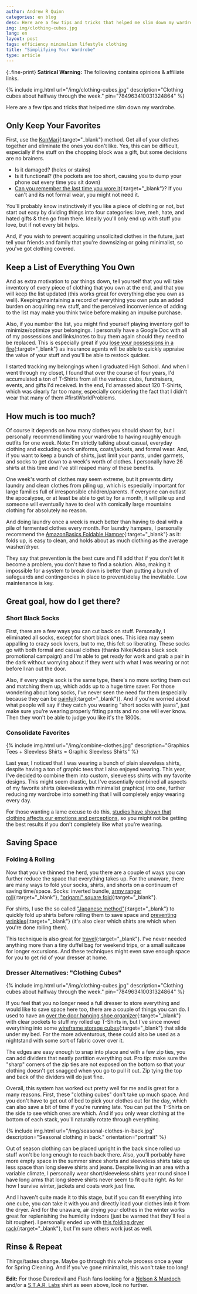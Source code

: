 ```yaml
---
author: Andrew R Quinn
categories: en blog
desc: Here are a few tips and tricks that helped me slim down my wardrobe.
img: img/clothing-cubes.jpg
lang: en
layout: post
tags: efficiency minimalism lifestyle clothing
title: "Simplifying Your Wardrobe"
type: article
---
```


{:.fine-print}
**Satirical Warning:** The following contains opinions &amp; affiliate links.

{% include img.html url="/img/clothing-cubes.jpg" description="Clothing cubes about halfway through the week." pin="784963410031324864" %}

Here are a few tips and tricks that helped me slim down my wardrobe.

## Only Keep Your Favorites

First, use the [KonMari](https://konmari.com/pages/who-we-are){:target="\_blank"} method. Get all of your clothes together and eliminate the ones you don't like. Yes, this can be difficult, especially if the stuff on the chopping block was a gift, but some decisions are no brainers.

- Is it damaged? (holes or stains)
- Is it functional? (the pockets are too short, causing you to dump your phone out every time you sit down)
- [Can you remember the last time you wore it](https://lifehacker.com/weed-out-the-clothes-you-dont-wear-with-a-simple-hanger-5502694){:target="\_blank"}? If you can't and its not formal wear, you might not need it.

You'll probably know instinctively if you like a piece of clothing or not, but start out easy by dividing things into four categories: love, meh, hate, and hated gifts & then go from there. Ideally you'll only end up with stuff you love, but if not every bit helps.

And, if you wish to prevent acquiring unsolicited clothes in the future, just tell your friends and family that you're downsizing or going minimalist, so you've got clothing covered.

## Keep a List of Everything You Own

And as extra motivation to par things down, tell yourself that you will take inventory of every piece of clothing that you own at the end, and that you will keep the list updated (this works great for everything else you own as well). Keeping/maintaining a record of everything you own puts an added burden on acquiring new stuff, and the perceived inconvenience of adding to the list may make you think twice before making an impulse purchase.

Also, if you number the list, you might find yourself playing inventory golf to minimize/optimize your belongings. I personally have a Google Doc with all of my possessions and links/notes to buy them again should they need to be replaced. This is especially great if you [lose your possessions in a fire](https://twocents.lifehacker.com/how-to-document-your-personal-possessions-in-case-of-em-1830995883){:target="\_blank"} as insurance agents will be able to quickly appraise the value of your stuff and you'll be able to restock quicker.

I started tracking my belongings when I graduated High School. And when I went through my closet, I found that over the course of four years, I'd accumulated a ton of T-Shirts from all the various: clubs, fundraisers, events, and gifts I'd received. In the end, I'd amassed about 120 T-Shirts, which was clearly far too many, especially considering the fact that I didn't wear that many of them #firstWorldProblems.

## How much is too much?

Of course it depends on how many clothes you should shoot for, but I personally recommend limiting your wardrobe to having roughly enough outfits for one week. Note: I'm strictly talking about casual, everyday clothing and excluding work uniforms, coats/jackets, and formal wear. And, if you want to keep a bunch of shirts, just limit your pants, under garmets, and socks to get down to a week's worth of clothes. I personally have 26 shirts at this time and I've still reaped many of these benefits.

One week's worth of clothes may seem extreme, but it prevents dirty laundry and clean clothes from piling up, which is especially important for large families full of irresponsible children/parents. If everyone can outlast the apocalypse, or at least be able to get by for a month, it will pile up and someone will eventually have to deal with comically large mountains clothing for absolutely no reason.

And doing laundry once a week is much better than having to deal with a pile of fermented clothes every month. For laundry hampers, I personally recommend the [AmazonBasics Foldable Hamper](https://smile.amazon.com/gp/product/B01IG6C0D4/ref=as_li_tl?ie=UTF8&tag=minifyre-20&camp=1789&creative=9325&linkCode=as2&creativeASIN=B01IG6C0D4&linkId=9181b26f475e7dd0c87aa3525438ca1c){:target="\_blank"} as it: folds up, is easy to clean, and holds about as much clothing as the average washer/dryer.

They say that prevention is the best cure and I'll add that if you don't let it become a problem, you don't have to find a solution. Also, making it impossible for a system to break down is better than putting a bunch of safeguards and contingencies in place to prevent/delay the inevitable. Low maintenance is key.

## Great goal, how do I get there?

### Short Black Socks

First, there are a few ways you can cut back on stuff. Personally, I eliminated all socks, except for short black ones. This idea may seem appalling to crazy sock lovers, but to me, this felt so liberating. These socks go with both formal and casual clothes (thanks Nike/Adidas black sock promotional campaign) and I'm able to get ready for work and grab a pair in the dark without worrying about if they went with what I was wearing or not before I ran out the door.

Also, if every single sock is the same type, there's no more sorting them out and matching them up, which adds up to a huge time saver. For those wondering about long socks, I've never seen the need for them (especially because they can be [painful](https://www.reddit.com/r/explainlikeimfive/comments/66f0p2/eli5why_do_your_leg_hairs_hurt_after_wearing/){:target="\_blank"}). And if you're worried about what people will say if they catch you wearing "short socks with jeans", just make sure you're wearing properly fitting pants and no one will ever know. Then they won't be able to judge you like it's the 1800s.

### Consolidate Favorites

{% include img.html url="/img/combine-clothes.jpg" description="Graphics Tees + Sleevless Shirts = Graphic Sleevless Shirts" %}

Last year, I noticed that I was wearing a bunch of plain sleeveless shirts, despite having a ton of graphic tees that I also enjoyed wearing. This year, I've decided to combine them into custom, sleeveless shirts with my favorite designs. This might seem drastic, but I've essentially combined all aspects of my favorite shirts (sleeveless with minimalist graphics) into one, further reducing my wardrobe into something that I will completely enjoy wearing every day.

For those wanting a lame excuse to do this, [studies have shown that clothing affects our emotions and perceptions](https://www.scientificamerican.com/article/dress-for-success-how-clothes-influence-our-performance/), so you might not be getting the best results if you don't completely like what you're wearing.

## Saving Space

### Folding & Rolling

Now that you've thinned the herd, you there are a couple of ways you can further reduce the space that everything takes up. For the unaware, there are many ways to fold your socks, shirts, and shorts on a continuum of saving time/space. Socks: inverted bundle, [army ranger roll](https://lifehacker.com/save-packing-space-by-folding-your-socks-like-an-army-r-1602028370){:target="\_blank"}, ["origami" square fold](https://lifehacker.com/fold-socks-instead-of-rolling-them-for-better-organizat-1774473784){:target="\_blank"}.

For shirts, I use the so called ["Japanese method"](https://www.youtube.com/watch?v=b5AWQ5aBjgE){:target="\_blank"} to quickly fold up shirts before rolling them to save space and [preventing wrinkles](https://lifehacker.com/rolling-clothes-prevents-wrinkles-and-saves-packing-spa-5533463){:target="\_blank"} (it's also clear which shirts are which when you're done rolling them).

This technique is also great for [travel](https://lifehacker.com/pack-your-suitcase-as-efficiently-as-a-flight-attendant-5788501){:target="\_blank"}. I've never needed anything more than a tiny duffel bag for weekend trips, or a small suitcase for longer excursions. And these techniques might even save enough space for you to get rid of your dresser at home.

### Dresser Alternatives: "Clothing Cubes"

{% include img.html url="/img/clothing-cubes.jpg" description="Clothing cubes about halfway through the week." pin="784963410031324864" %}

If you feel that you no longer need a full dresser to store everything and would like to save space here too, there are a couple of things you can do. I used to have an [over the door hanging shoe organizer](https://smile.amazon.com/gp/product/B07CG2R9ST/ref=as_li_tl?ie=UTF8&tag=minifyre-20&camp=1789&creative=9325&linkCode=as2&creativeASIN=B07CG2R9ST&linkId=dd36c783d2e23c77d87c8540b54efe84&pldnSite=1){:target="\_blank"} with clear pockets to stuff my rolled up T-Shirts in, but I've since moved everything into some [wireframe storage cubes](https://smile.amazon.com/gp/product/B007ELAS9G/ref=as_li_tl?ie=UTF8&camp=1789&creative=9325&creativeASIN=B007ELAS9G&linkCode=as2&tag=minifyre-20&linkId=a5c5ebc116bb56bec4f3fe4e89473463){:target="\_blank"} that slide under my bed. For the more adventurous, these could also be used as a nightstand with some sort of fabric cover over it.

The edges are easy enough to snap into place and with a few zip ties, you can add dividers that neatly partition everything out. Pro tip: make sure the "sharp" corners of the zip ties are not exposed on the bottom so that your clothing doesn't get snagged when you go to pull it out. Zip tying the top and back of the dividers will do just fine.

Overall, this system has worked out pretty well for me and is great for a many reasons. First, these "clothing cubes" don't take up much space. And you don't have to get out of bed to pick your clothes out for the day, which can also save a bit of time if you're running late. You can put the T-Shirts on the side to see which ones are which. And if you only wear clothing at the bottom of each stack, you'll naturally rotate through everything.

{% include img.html url="/img/seasonal-clothes-in-back.jpg" description="Seasonal clothing in back." orientation="portrait" %}

Out of season clothing can be placed upright in the back since rolled up stuff won't be long enough to reach back there. Also, you'll porbably have more empty space in the summer since shorts and sleeveless shirts take up less space than long sleeve shirts and jeans. Despite living in an area with a variable climate, I personally wear short/sleeveless shirts year round since I have long arms that long sleeve shirts never seem to fit quite right. As for how I survive winter, jackets and coats work just fine.

And I haven't quite made it to this stage, but if you can fit everything into one cube, you can take it with you and directly load your clothes into it from the dryer. And for the unaware, air drying your clothes in the winter works great for replenishing the humidity indoors (just be warned that they'll feel a bit rougher). I personally ended up with [this folding dryer rack](https://smile.amazon.com/Honey-Can-Do-Large-Folding-Drying-Silver/dp/B001F51A7Q/ref=as_li_ss_tl?keywords=drying+rack&qid=1551301788&s=gateway&sr=8-8&linkCode=ll1&tag=minifyre-20&linkId=8cfdfa9da342bd9542a7f2ec8f48a1bc&language=en_US){:target="\_blank"}, but I'm sure others work just as well.

## Rinse & Repeat

Things/tastes change. Maybe go through this whole process once a year for Spring Cleaning. And if you've gone minimalist, this won't take too long!

**Edit:** For those Daredevil and Flash fans looking for a [Nelson & Murdoch](https://smile.amazon.com/gp/product/B00W25CYK0/ref=as_li_ss_tl?ie=UTF8&psc=1&linkCode=ll1&tag=minifyre-20&linkId=f19049c8cf42b564df3df15250defa7b&language=en_US) and/or a [S.T.A.R. Labs](https://smile.amazon.com/gp/product/B01M5JHBSV/ref=as_li_ss_tl?ie=UTF8&psc=1&linkCode=ll1&tag=minifyre-20&linkId=7925cffdc5bfb9c618513e33cf7a3012&language=en_US) shirt as seen above, look no further.
